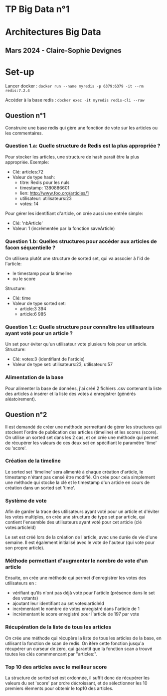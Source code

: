 # TP Big Data n°1
# Architectures Big Data
## Mars 2024 - Claire-Sophie Devignes

# Set-up
Lancer docker :
`docker run --name myredis -p 6379:6379 -it --rm redis:7.2.4`

Accéder à la base redis :
`docker exec -it myredis redis-cli --raw`

## Question n°1
Construire une base redis qui gère une fonction de vote sur les articles ou
les commentaires.
### Question 1.a: Quelle structure de Redis est la plus appropriée ?
Pour stocker les articles, une structure de hash parait être la
plus appropriée. Exemple:
* Clé: articles:72
* Valeur de type hash:
    * titre: Redis pour les nuls
    * timestamp: 1380886601
    * lien: http://www.foo.org/articles/1
    * utilisateur: utilisateurs:23
    * votes: 14

Pour gérer les identifiant d'article, on crée aussi une entrée simple:
* Clé: 'nbArticle'
* Valeur: 1 (incrémentée par la fonction saveArticle)
### Question 1.b: Quelles structures pour accéder aux articles de facon séquentielle ?
On utilisera plutôt une structure de sorted set, qui va associer à l'id de l'article:
* le timestamp pour la timeline
* ou le score

Structure:
* Clé: time
* Valeur de type sorted set:
    * article:3  394
    * article:6  985
### Question 1.c: Quelle structure pour connaître les utilisateurs ayant voté pour un article ?
Un set pour éviter qu'un utilisateur vote plusieurs fois pour un article. Structure:
* Clé: votes:3 (identifiant de l'article)
* Valeur de type set: utilisateurs:23, utilisateurs:57
### Alimentation de la base
Pour alimenter la base de données, j'ai créé 2 fichiers .csv contenant la liste des articles à insérer et la liste des votes à enregistrer (générés aléatoirement).

## Question n°2
Il est demandé de créer une méthode permettant de gérer les structures qui stockent l'ordre de publication des articles (timeline) et les scores (score). On utilise un sorted set dans les 2 cas, et on crée une méthode qui permet de récupérer les valeurs de ces deux set en spécifiant le paramètre 'time' ou 'score'.

### Création de la timeline
Le sorted set 'timeline' sera alimenté à chaque création d'article, le timestamp n'étant pas censé être modifié. On crée pour cela simplement une méthode qui stocke la clé et le timestamp d'un article en cours de création dans un sorted set 'time'.

### Système de vote
Afin de garder la trace des utilisateurs ayant voté pour un article et d'éviter les votes multiples, on crée une structure de type set par article, qui contient l'ensemble des utilisateurs ayant voté pour cet article (clé votes:articleId)

Le set est créé lors de la création de l'article, avec une durée de vie d'une semaine. Il est également initialisé avec le vote de l'auteur (qui vote pour son propre article).

### Méthode permettant d'augmenter le nombre de vote d'un article
Ensuite, on crée une méthode qui permet d'enregistrer les votes des utilisateurs en : 
* vérifiant qu'ils n'ont pas déjà voté pour l'article (présence dans le set des votants)
* ajoutant leur identifiant au set votes:articleId
* incrémentant le nombre de votes enregistré dans l'article de 1
* incrémentant le score enregistré pour l'article de 197 par vote

### Récupération de la liste de tous les articles

On crée une méthode qui récupère la liste de tous les articles de la base, en utilisant la fonction de scan de redis. On itère cette fonction jusqu'a récupérer un curseur de zero, qui garantit que la fonction scan a trouvé toutes les clés commmencant par "articles:".

### Top 10 des articles avec le meilleur score
La structure de sorted set est ordonnée, il suffit donc de récupérer les valeurs du set 'score' par ordre décroissant, et de sélectionner les 10 premiers élements pour obtenir le top10 des articles.
